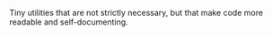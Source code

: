 Tiny utilities that are not strictly necessary, but that make code more readable
and self-documenting.
